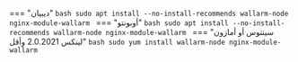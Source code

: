 === "ديبيان"
    ```bash
    sudo apt install --no-install-recommends wallarm-node nginx-module-wallarm
    ```
=== "أوبونتو"
    ```bash
    sudo apt install --no-install-recommends wallarm-node nginx-module-wallarm
    ```
=== "سينتوس أو أمازون لينكس 2.0.2021 وأقل"
    ```bash
    sudo yum install wallarm-node nginx-module-wallarm
    ```